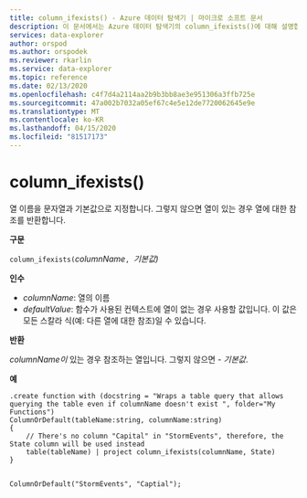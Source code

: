 ```yaml
---
title: column_ifexists() - Azure 데이터 탐색기 | 마이크로 소프트 문서
description: 이 문서에서는 Azure 데이터 탐색기의 column_ifexists()에 대해 설명합니다.
services: data-explorer
author: orspod
ms.author: orspodek
ms.reviewer: rkarlin
ms.service: data-explorer
ms.topic: reference
ms.date: 02/13/2020
ms.openlocfilehash: c4f7d4a2114aa2b9b3bb8ae3e951306a3ffb725e
ms.sourcegitcommit: 47a002b7032a05ef67c4e5e12de7720062645e9e
ms.translationtype: MT
ms.contentlocale: ko-KR
ms.lasthandoff: 04/15/2020
ms.locfileid: "81517173"
---
```

# <a name="column_ifexists"></a>column_ifexists()

열 이름을 문자열과 기본값으로 지정합니다. 그렇지 않으면 열이 있는 경우 열에 대한 참조를 반환합니다.

**구문**

`column_ifexists(`*columnName*`, `*기본값)*

**인수**

* *columnName*: 열의 이름
* *defaultValue*: 함수가 사용된 컨텍스트에 열이 없는 경우 사용할 값입니다.
                  이 값은 모든 스칼라 식(예: 다른 열에 대한 참조)일 수 있습니다.

**반환**

*columnName이* 있는 경우 참조하는 열입니다. 그렇지 않으면 - *기본값*.

**예**

```kusto
.create function with (docstring = "Wraps a table query that allows querying the table even if columnName doesn't exist ", folder="My Functions")
ColumnOrDefault(tableName:string, columnName:string)
{
    // There's no column "Capital" in "StormEvents", therefore, the State column will be used instead
    table(tableName) | project column_ifexists(columnName, State)
}


ColumnOrDefault("StormEvents", "Captial");
```